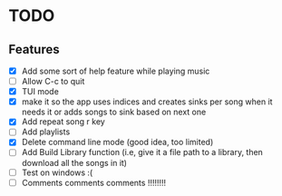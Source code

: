 # TODO
## Features
- [X] Add some sort of help feature while playing music
- [ ] Allow C-c to quit
- [X] TUI mode
- [X] make it so the app uses indices and creates sinks per song when it needs it or adds songs to sink based on
next one 
- [X] Add repeat song r key 
- [ ] Add playlists 
- [X] Delete command line mode (good idea, too limited)
- [ ] Add Build Library function (i.e, give it a file path to a library, then download all the songs in it)
- [ ] Test on windows :(
- [ ] Comments comments comments !!!!!!!!
